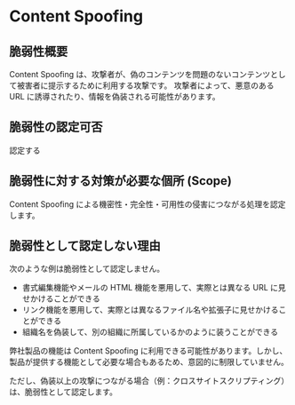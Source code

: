 # Content Spoofing

## 脆弱性概要
Content Spoofing は、攻撃者が、偽のコンテンツを問題のないコンテンツとして被害者に提示するために利用する攻撃です。
攻撃者によって、悪意のある URL に誘導されたり、情報を偽装される可能性があります。

## 脆弱性の認定可否
認定する

## 脆弱性に対する対策が必要な個所 (Scope)
Content Spoofing による機密性・完全性・可用性の侵害につながる処理を認定します。

## 脆弱性として認定しない理由
次のような例は脆弱性として認定しません。

* 書式編集機能やメールの HTML 機能を悪用して、実際とは異なる URL に見せかけることができる
* リンク機能を悪用して、実際とは異なるファイル名や拡張子に見せかけることができる
* 組織名を偽装して、別の組織に所属しているかのように装うことができる

弊社製品の機能は Content Spoofing に利用できる可能性があります。しかし、製品が提供する機能として必要な場合もあるため、意図的に制限していません。

ただし、偽装以上の攻撃につながる場合（例：クロスサイトスクリプティング）は、脆弱性として認定します。
